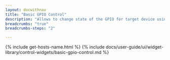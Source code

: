 ```yaml
---
layout: docwithnav
title: "Basic GPIO Control"
description: "Allows to change state of the GPIO for target device using RPC commands. Requires handling of the RPC commands in the device firmware. Uses 'getGpioStatus' and 'setGpioStatus' RPC calls"
breadcrumbs: "true"
breadcrumbs-steps: "2"

---
```

{% include get-hosts-name.html %}
{% include docs/user-guide/ui/widget-library/control-widgets/basic-gpio-control.md %}
